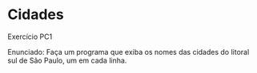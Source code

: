 # Cidades
Exercício PC1

Enunciado:
Faça um programa que exiba os nomes das cidades do litoral sul de São Paulo, um em cada linha.
 
